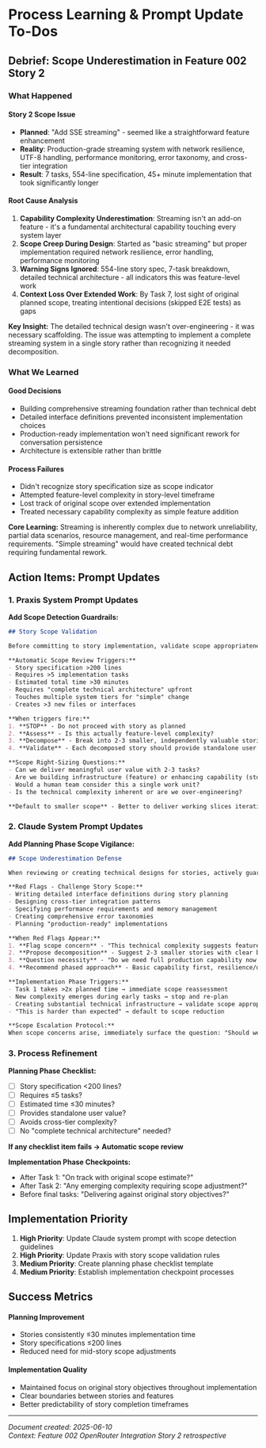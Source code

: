 # Process Learning & Prompt Update To-Dos

## Debrief: Scope Underestimation in Feature 002 Story 2

### What Happened

#### Story 2 Scope Issue
- **Planned**: "Add SSE streaming" - seemed like a straightforward feature enhancement
- **Reality**: Production-grade streaming system with network resilience, UTF-8 handling, performance monitoring, error taxonomy, and cross-tier integration
- **Result**: 7 tasks, 554-line specification, 45+ minute implementation that took significantly longer

#### Root Cause Analysis
1. **Capability Complexity Underestimation**: Streaming isn't an add-on feature - it's a fundamental architectural capability touching every system layer
2. **Scope Creep During Design**: Started as "basic streaming" but proper implementation required network resilience, error handling, performance monitoring
3. **Warning Signs Ignored**: 554-line story spec, 7-task breakdown, detailed technical architecture - all indicators this was feature-level work
4. **Context Loss Over Extended Work**: By Task 7, lost sight of original planned scope, treating intentional decisions (skipped E2E tests) as gaps

**Key Insight:** The detailed technical design wasn't over-engineering - it was necessary scaffolding. The issue was attempting to implement a complete streaming system in a single story rather than recognizing it needed decomposition.

### What We Learned

#### Good Decisions
- Building comprehensive streaming foundation rather than technical debt
- Detailed interface definitions prevented inconsistent implementation choices  
- Production-ready implementation won't need significant rework for conversation persistence
- Architecture is extensible rather than brittle

#### Process Failures
- Didn't recognize story specification size as scope indicator
- Attempted feature-level complexity in story-level timeframe
- Lost track of original scope over extended implementation
- Treated necessary capability complexity as simple feature addition

**Core Learning:** Streaming is inherently complex due to network unreliability, partial data scenarios, resource management, and real-time performance requirements. "Simple streaming" would have created technical debt requiring fundamental rework.

## Action Items: Prompt Updates

### 1. Praxis System Prompt Updates

**Add Scope Detection Guardrails:**

```markdown
## Story Scope Validation

Before committing to story implementation, validate scope appropriateness:

**Automatic Scope Review Triggers:**
- Story specification >200 lines
- Requires >5 implementation tasks  
- Estimated total time >30 minutes
- Requires "complete technical architecture" upfront
- Touches multiple system tiers for "simple" change
- Creates >3 new files or interfaces

**When triggers fire:**
1. **STOP** - Do not proceed with story as planned
2. **Assess** - Is this actually feature-level complexity?
3. **Decompose** - Break into 2-3 smaller, independently valuable stories
4. **Validate** - Each decomposed story should provide standalone user value

**Scope Right-Sizing Questions:**
- Can we deliver meaningful user value with 2-3 tasks?
- Are we building infrastructure (feature) or enhancing capability (story)?
- Would a human team consider this a single work unit?
- Is the technical complexity inherent or are we over-engineering?

**Default to smaller scope** - Better to deliver working slices iteratively than attempt complex implementations in single stories.
```

### 2. Claude System Prompt Updates  

**Add Planning Phase Scope Vigilance:**

```markdown
## Scope Underestimation Defense

When reviewing or creating technical designs for stories, actively guard against scope underestimation:

**Red Flags - Challenge Story Scope:**
- Writing detailed interface definitions during story planning
- Designing cross-tier integration patterns  
- Specifying performance requirements and memory management
- Creating comprehensive error taxonomies
- Planning "production-ready" implementations

**When Red Flags Appear:**
1. **Flag scope concern** - "This technical complexity suggests feature-level work"
2. **Propose decomposition** - Suggest 2-3 smaller stories with clear boundaries
3. **Question necessity** - "Do we need full production capability now or can we start simpler?"
4. **Recommend phased approach** - Basic capability first, resilience/optimization later

**Implementation Phase Triggers:**
- Task 1 takes >2x planned time → immediate scope reassessment
- New complexity emerges during early tasks → stop and re-plan  
- Creating substantial technical infrastructure → validate scope appropriateness
- "This is harder than expected" → default to scope reduction

**Scope Escalation Protocol:**
When scope concerns arise, immediately surface the question: "Should we deliver a smaller, working slice now and tackle the complexity later?" Default to YES unless compelling reason for full complexity.
```

### 3. Process Refinement

**Planning Phase Checklist:**
- [ ] Story specification <200 lines?
- [ ] Requires ≤5 tasks?
- [ ] Estimated time ≤30 minutes?
- [ ] Provides standalone user value?
- [ ] Avoids cross-tier complexity?
- [ ] No "complete technical architecture" needed?

**If any checklist item fails → Automatic scope review**

**Implementation Phase Checkpoints:**
- After Task 1: "On track with original scope estimate?"
- After Task 2: "Any emerging complexity requiring scope adjustment?"  
- Before final tasks: "Delivering against original story objectives?"

## Implementation Priority

1. **High Priority**: Update Claude system prompt with scope detection guidelines
2. **High Priority**: Update Praxis with story scope validation rules
3. **Medium Priority**: Create planning phase checklist template
4. **Medium Priority**: Establish implementation checkpoint processes

## Success Metrics

#### Planning Improvement
- Stories consistently ≤30 minutes implementation time
- Story specifications ≤200 lines
- Reduced need for mid-story scope adjustments

#### Implementation Quality
- Maintained focus on original story objectives throughout implementation
- Clear boundaries between stories and features
- Better predictability of story completion timeframes

---

*Document created: 2025-06-10*  
*Context: Feature 002 OpenRouter Integration Story 2 retrospective*